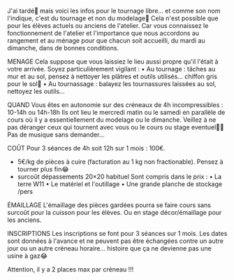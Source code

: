 J'ai tardé🫣 mais voici les infos pour le tournage libre... et comme son nom l'indique, c'est du tournage et non du modelage🤗
Cela n'est possible que pour les élèves actuels ou anciens de l'atelier. Car vous connaissez le fonctionnement de l'atelier et l'importance que nous accordons au rangement et au ménage pour que chacun soit accueilli, du mardi au dimanche, dans de bonnes conditions.

MENAGE
Cela suppose que vous laissiez le lieu aussi propre qu'il l'était à votre arrivée. 
Soyez particulièrement vigilant :
• Au tournage : tâches au mur et au sol, pensez à nettoyer les plâtres et outils utilisés... chiffon gris pour le sol🤗
• Au tournassage : balayez les tournassures laissées au sol, nettoyez les outils...

QUAND 
Vous êtes en autonomie sur des créneaux de 4h incompressibles : 10-14h ou 14h-18h 
Ils ont lieu le mercredi matin ou le samedi en parallèle de cours où il y a essentiellement du modelage ou le dimanche.
Veillez à ne pas déranger ceux qui tournent avec vous ou le cours ou stage eventuel🙏🏻 Pas de musique sans demander...

COÛT 
Pour 3 séances de 4h soit 12h sur 1 mois : 100€.
+ 5€/kg de pièces à cuire (facturation au 1 kg non fractionable). Pensez à tourner plus fin😂
+ surcoût dépassements 20×20 habituel
Sont compris dans le prix :
• La terre W11
• Le matériel et l'outillage 
• Une grande planche de stockage /pers

ÉMAILLAGE 
L'émaillage des pièces gardées pourra se faire cours sans surcoût pour la cuisson pour les élèves. Ou en stage décor/émaillage pour les anciens.

INSCRIPTIONS 
Les inscriptions se font pour 3 séances sur 1 mois. 
Les dates sont données à l'avance et ne peuvent pas être échangées contre un autre jour ou un autre créneau horaire... histoire que ça ne devienne pas une usine à gaz😂

Attention, il y a 2 places max par créneau !!!

